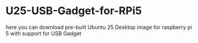 # U25-USB-Gadget-for-RPi5
here you can download pre-built Ubuntu 25 Desktop image for raspberry pi 5 with support for USB Gadget
